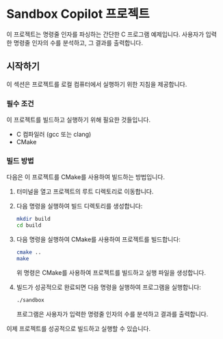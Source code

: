 # Sandbox Copilot 프로젝트

이 프로젝트는 명령줄 인자를 파싱하는 간단한 C 프로그램 예제입니다. 사용자가 입력한 명령줄 인자의 수를 분석하고, 그 결과를 출력합니다.

## 시작하기

이 섹션은 프로젝트를 로컬 컴퓨터에서 실행하기 위한 지침을 제공합니다.

### 필수 조건

이 프로젝트를 빌드하고 실행하기 위해 필요한 것들입니다.

- C 컴파일러 (gcc 또는 clang)
- CMake

### 빌드 방법

다음은 이 프로젝트를 CMake를 사용하여 빌드하는 방법입니다.

1. 터미널을 열고 프로젝트의 루트 디렉토리로 이동합니다.
2. 다음 명령을 실행하여 빌드 디렉토리를 생성합니다:

    ```bash
    mkdir build
    cd build
    ```

3. 다음 명령을 실행하여 CMake를 사용하여 프로젝트를 빌드합니다:

    ```bash
    cmake ..
    make
    ```

    위 명령은 CMake를 사용하여 프로젝트를 빌드하고 실행 파일을 생성합니다.

4. 빌드가 성공적으로 완료되면 다음 명령을 실행하여 프로그램을 실행합니다:

    ```bash
    ./sandbox
    ```

    프로그램은 사용자가 입력한 명령줄 인자의 수를 분석하고 결과를 출력합니다.

이제 프로젝트를 성공적으로 빌드하고 실행할 수 있습니다.

